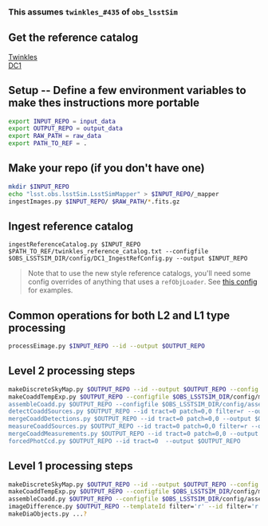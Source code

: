 ### This assumes `twinkles_#435` of `obs_lsstSim`

## Get the reference catalog
[Twinkles](https://lsst-web.ncsa.illinois.edu/~krughoff/data/twinkles_reference_catalog.txt)<br>
[DC1](https://lsst-web.ncsa.illinois.edu/~krughoff/data/dc1_reference_catalog.txt)

## Setup -- Define a few environment variables to make thes instructions more portable
```bash
export INPUT_REPO = input_data
export OUTPUT_REPO = output_data
export RAW_PATH = raw_data
export PATH_TO_REF = .

```

## Make your repo (if you don't have one)
```bash
mkdir $INPUT_REPO
echo "lsst.obs.lsstSim.LsstSimMapper" > $INPUT_REPO/_mapper
ingestImages.py $INPUT_REPO/ $RAW_PATH/*.fits.gz
```

## Ingest reference catalog
```
ingestReferenceCatalog.py $INPUT_REPO $PATH_TO_REF/twinkles_reference_catalog.txt --configfile $OBS_LSSTSIM_DIR/config/DC1_IngestRefConfig.py --output $INPUT_REPO
```
> Note that to use the new style reference catalogs, you'll need some config overrides of anything that uses a `refObjLoader`.  See
> [this config](https://github.com/lsst/obs_lsstSim/blob/twinkles_%23435/config/processEimage.py#L1) for examples.

## Common operations for both L2 and L1 type processing
```bash
processEimage.py $INPUT_REPO --id --output $OUTPUT_REPO
```

## Level 2 processing steps
```bash
makeDiscreteSkyMap.py $OUTPUT_REPO --id --output $OUTPUT_REPO --config $OBS_LSSTSIM_DIR/config/makeDiscreteSkyMap_deep.py
makeCoaddTempExp.py $OUTPUT_REPO --configfile $OBS_LSSTSIM_DIR/config/makeCoaddTempExp_deep.py --selectId --id ' --output $OUTPUT_REPO
assembleCoadd.py $OUTPUT_REPO --configfile $OBS_LSSTSIM_DIR/config/assembleCoadd_deep.py --selectId filter='r' --id filter='r' patch=0,0 tract=0 --output $OUTPUT_REPO #per band
detectCoaddSources.py $OUTPUT_REPO --id tract=0 patch=0,0 filter=r --output $OUTPUT_REPO #per band
mergeCoaddDetections.py $OUTPUT_REPO --id tract=0 patch=0,0 --output $OUTPUT_REPO
measureCoaddSources.py $OUTPUT_REPO --id tract=0 patch=0,0 filter=r --output $OUTPUT_REPO #per band
mergeCoaddMeasurements.py $OUTPUT_REPO --id tract=0 patch=0,0 --output $OUTPUT_REPO
forcedPhotCcd.py $OUTPUT_REPO --id tract=0  --output $OUTPUT_REPO
```

## Level 1 processing steps
```bash
makeDiscreteSkyMap.py $OUTPUT_REPO --id --output $OUTPUT_REPO --config $OBS_LSSTSIM_DIR/config/makeDiscreteSkyMap_goodSeeing.py
makeCoaddTempExp.py $OUTPUT_REPO --configfile $OBS_LSSTSIM_DIR/config/makeCoaddTempExp_goodSeeing.py --config modelPsf.defaultFwhm=3.0 select.minPsfFwhm=2.6 select.maxPsfFwhm=3.0 --selectId filter='r' --id filter='r' --output $OUTPUT_REPO #per band
assembleCoadd.py $OUTPUT_REPO --configfile $OBS_LSSTSIM_DIR/config/assembleCoadd_goodSeeing.py --selectId filter='r' --id filter='r' patch=0,0 tract=0 --output $OUTPUT_REPO #per band
imageDifference.py $OUTPUT_REPO --templateId filter='r' --id filter='r' --output $OUTPUT_REPO #per band
makeDiaObjects.py ...?
```
